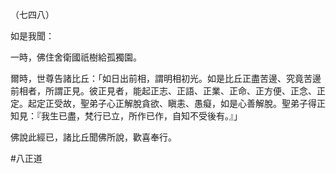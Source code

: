 （七四八）

如是我聞：

一時，佛住舍衛國祇樹給孤獨園。

爾時，世尊告諸比丘：「如日出前相，謂明相初光。如是比丘正盡苦邊、究竟苦邊前相者，所謂正見。彼正見者，能起正志、正語、正業、正命、正方便、正念、正定。起定正受故，聖弟子心正解脫貪欲、瞋恚、愚癡，如是心善解脫。聖弟子得正知見：『我生已盡，梵行已立，所作已作，自知不受後有。』」

佛說此經已，諸比丘聞佛所說，歡喜奉行。



#八正道
